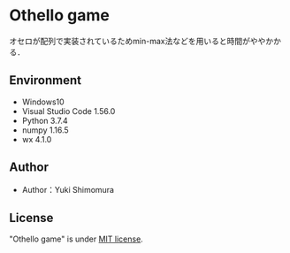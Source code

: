 # Othello game

オセロが配列で実装されているためmin-max法などを用いると時間がややかかる．

## Environment

* Windows10
* Visual Studio Code 1.56.0
* Python 3.7.4
* numpy 1.16.5
* wx 4.1.0

## Author

* Author：Yuki Shimomura

## License

"Othello game" is under [MIT license](https://en.wikipedia.org/wiki/MIT_License).
